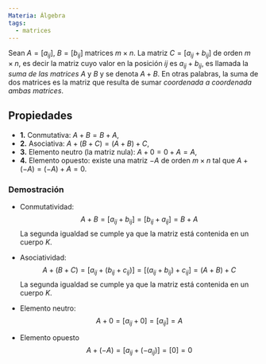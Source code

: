 ```yaml
---
Materia: Álgebra
tags:
  - matrices
---
```

Sean $A=[a_{ij}]$, $B=[b_{ij}]$ matrices  $m \times n$. La matriz $C= [a_{ij} + b_{ij}]$ de orden $m \times n$,  es decir la matriz cuyo valor en la posición $ij$ es  $a_{ij} + b_{ij}$, es llamada la *suma de las matrices* $A$ y $B$ y se denota $A+B$. En otras palabras, la suma de dos matrices es la matriz que resulta de sumar *coordenada a coordenada ambas matrices*. 

## Propiedades
- **1.** Conmutativa: $A + B = B + A$,
- **2.** Asociativa: $A + (B + C) = (A + B) + C$,
- **3.** Elemento neutro (la matriz nula): $A + 0 = 0 + A = A$,
- **4.** Elemento opuesto: existe una matriz $-A$ de orden $m \times n$ tal que $A + (-A) = (-A) + A = 0$.

### Demostración
- Conmutatividad:
$$
A + B = [a_{ij} + b_{ij}] = [b_{ij} + a_{ij}] = B + A
$$
La segunda igualdad se cumple ya que la matriz está contenida en un cuerpo $K$.

- Asociatividad:
$$
A + (B + C) = [a_{ij} + (b_{ij}+c_{ij})] = [(a_{ij} + b_{ij}) +c_{ij}] = (A+B)+C 
$$
La segunda igualdad se cumple ya que la matriz está contenida en un cuerpo $K$.
- Elemento neutro: 
$$
A + 0 = [ a_{ij}+0] = [a_{ij}] = A
$$
- Elemento opuesto
$$
A + (-A) = [ a_{ij} + (-a_{ij})] =[0] = 0
$$